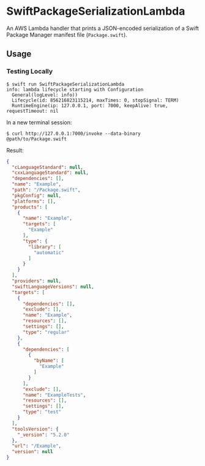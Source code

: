 # SwiftPackageSerializationLambda

An AWS Lambda handler that prints a JSON-encoded serialization of a
Swift Package Manager manifest file (`Package.swift`).

## Usage

### Testing Locally

```terminal
$ swift run SwiftPackageSerializationLambda
info: lambda lifecycle starting with Configuration
  General(logLevel: info))
  Lifecycle(id: 856216823115214, maxTimes: 0, stopSignal: TERM)
  RuntimeEngine(ip: 127.0.0.1, port: 7000, keepAlive: true, requestTimeout: nil
```

In a new terminal session:

```terminal
$ curl http://127.0.0.1:7000/invoke --data-binary @path/to/Package.swift
```

Result:

```json
{
  "cLanguageStandard": null,
  "cxxLanguageStandard": null,
  "dependencies": [],
  "name": "Example",
  "path": "/Package.swift",
  "pkgConfig": null,
  "platforms": [],
  "products": [
    {
      "name": "Example",
      "targets": [
        "Example"
      ],
      "type": {
        "library": [
          "automatic"
        ]
      }
    }
  ],
  "providers": null,
  "swiftLanguageVersions": null,
  "targets": [
    {
      "dependencies": [],
      "exclude": [],
      "name": "Example",
      "resources": [],
      "settings": [],
      "type": "regular"
    },
    {
      "dependencies": [
        {
          "byName": [
            "Example"
          ]
        }
      ],
      "exclude": [],
      "name": "ExampleTests",
      "resources": [],
      "settings": [],
      "type": "test"
    }
  ],
  "toolsVersion": {
    "_version": "5.2.0"
  },
  "url": "/Example",
  "version": null
}
```
